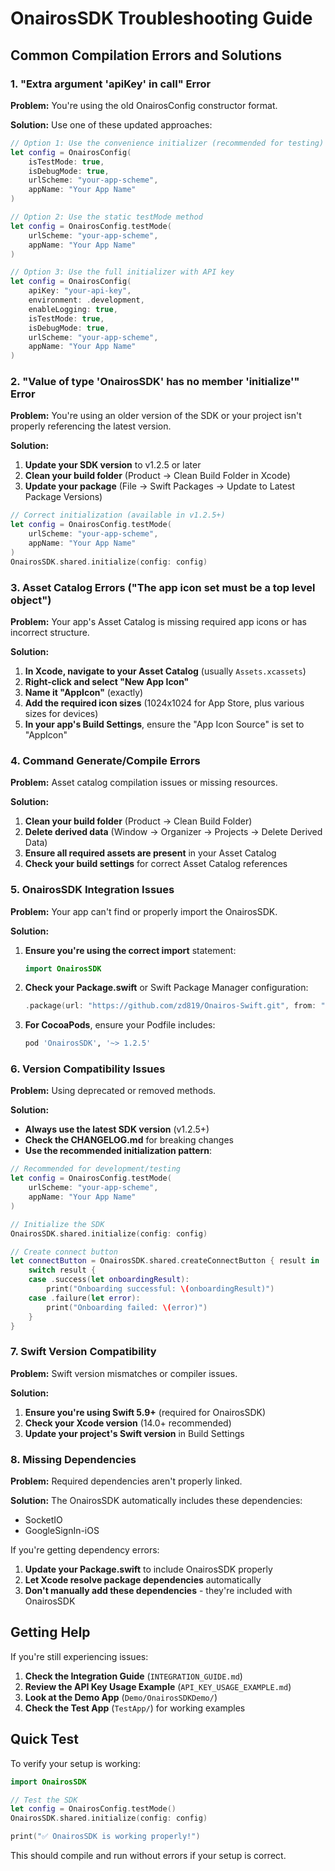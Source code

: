 # OnairosSDK Troubleshooting Guide

## Common Compilation Errors and Solutions

### 1. "Extra argument 'apiKey' in call" Error

**Problem:** You're using the old OnairosConfig constructor format.

**Solution:** Use one of these updated approaches:

```swift
// Option 1: Use the convenience initializer (recommended for testing)
let config = OnairosConfig(
    isTestMode: true,
    isDebugMode: true,
    urlScheme: "your-app-scheme",
    appName: "Your App Name"
)

// Option 2: Use the static testMode method
let config = OnairosConfig.testMode(
    urlScheme: "your-app-scheme",
    appName: "Your App Name"
)

// Option 3: Use the full initializer with API key
let config = OnairosConfig(
    apiKey: "your-api-key",
    environment: .development,
    enableLogging: true,
    isTestMode: true,
    isDebugMode: true,
    urlScheme: "your-app-scheme",
    appName: "Your App Name"
)
```

### 2. "Value of type 'OnairosSDK' has no member 'initialize'" Error

**Problem:** You're using an older version of the SDK or your project isn't properly referencing the latest version.

**Solution:** 
1. **Update your SDK version** to v1.2.5 or later
2. **Clean your build folder** (Product → Clean Build Folder in Xcode)
3. **Update your package** (File → Swift Packages → Update to Latest Package Versions)

```swift
// Correct initialization (available in v1.2.5+)
let config = OnairosConfig.testMode(
    urlScheme: "your-app-scheme",
    appName: "Your App Name"
)
OnairosSDK.shared.initialize(config: config)
```

### 3. Asset Catalog Errors ("The app icon set must be a top level object")

**Problem:** Your app's Asset Catalog is missing required app icons or has incorrect structure.

**Solution:**
1. **In Xcode, navigate to your Asset Catalog** (usually `Assets.xcassets`)
2. **Right-click and select "New App Icon"**
3. **Name it "AppIcon"** (exactly)
4. **Add the required icon sizes** (1024x1024 for App Store, plus various sizes for devices)
5. **In your app's Build Settings**, ensure the "App Icon Source" is set to "AppIcon"

### 4. Command Generate/Compile Errors

**Problem:** Asset catalog compilation issues or missing resources.

**Solution:**
1. **Clean your build folder** (Product → Clean Build Folder)
2. **Delete derived data** (Window → Organizer → Projects → Delete Derived Data)
3. **Ensure all required assets are present** in your Asset Catalog
4. **Check your build settings** for correct Asset Catalog references

### 5. OnairosSDK Integration Issues

**Problem:** Your app can't find or properly import the OnairosSDK.

**Solution:**
1. **Ensure you're using the correct import** statement:
   ```swift
   import OnairosSDK
   ```

2. **Check your Package.swift** or Swift Package Manager configuration:
   ```swift
   .package(url: "https://github.com/zd819/Onairos-Swift.git", from: "1.2.5")
   ```

3. **For CocoaPods**, ensure your Podfile includes:
   ```ruby
   pod 'OnairosSDK', '~> 1.2.5'
   ```

### 6. Version Compatibility Issues

**Problem:** Using deprecated or removed methods.

**Solution:**
- **Always use the latest SDK version** (v1.2.5+)
- **Check the CHANGELOG.md** for breaking changes
- **Use the recommended initialization pattern**:

```swift
// Recommended for development/testing
let config = OnairosConfig.testMode(
    urlScheme: "your-app-scheme",
    appName: "Your App Name"
)

// Initialize the SDK
OnairosSDK.shared.initialize(config: config)

// Create connect button
let connectButton = OnairosSDK.shared.createConnectButton { result in
    switch result {
    case .success(let onboardingResult):
        print("Onboarding successful: \(onboardingResult)")
    case .failure(let error):
        print("Onboarding failed: \(error)")
    }
}
```

### 7. Swift Version Compatibility

**Problem:** Swift version mismatches or compiler issues.

**Solution:**
1. **Ensure you're using Swift 5.9+** (required for OnairosSDK)
2. **Check your Xcode version** (14.0+ recommended)
3. **Update your project's Swift version** in Build Settings

### 8. Missing Dependencies

**Problem:** Required dependencies aren't properly linked.

**Solution:**
The OnairosSDK automatically includes these dependencies:
- SocketIO
- GoogleSignIn-iOS

If you're getting dependency errors:
1. **Update your Package.swift** to include OnairosSDK properly
2. **Let Xcode resolve package dependencies** automatically
3. **Don't manually add these dependencies** - they're included with OnairosSDK

## Getting Help

If you're still experiencing issues:

1. **Check the Integration Guide** (`INTEGRATION_GUIDE.md`)
2. **Review the API Key Usage Example** (`API_KEY_USAGE_EXAMPLE.md`)
3. **Look at the Demo App** (`Demo/OnairosSDKDemo/`)
4. **Check the Test App** (`TestApp/`) for working examples

## Quick Test

To verify your setup is working:

```swift
import OnairosSDK

// Test the SDK
let config = OnairosConfig.testMode()
OnairosSDK.shared.initialize(config: config)

print("✅ OnairosSDK is working properly!")
```

This should compile and run without errors if your setup is correct. 